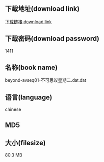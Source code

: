 ## 下载地址(download link)
[下载链接 download link](https://voluble-croquembouche-d321dc.netlify.app/?s=beyond-avseq01-%E4%B8%8D%E5%8F%AF%E6%80%9D%E8%AE%AE%E6%98%9F%E6%9C%9F%E4%BA%8C.dat)

## 下载密码(download password)
1411

## 名称(book name)
beyond-avseq01-不可思议星期二.dat.dat

## 语言(language)
chinese

## MD5


## 大小(filesize)
80.3 MB

